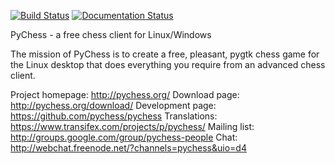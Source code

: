 [![Build Status](https://travis-ci.org/pychess/pychess.svg?branch=master)](https://travis-ci.org/pychess/pychess)
[![Documentation Status](https://readthedocs.org/projects/pychess/badge/?version=latest)](http://pychess.readthedocs.org/en/latest/?badge=latest)

PyChess - a free chess client for Linux/Windows

The mission of PyChess is to create a free, pleasant, pygtk chess game for the
Linux desktop that does everything you require from an advanced chess client.

Project homepage: http://pychess.org/
Download page: http://pychess.org/download/
Development page: https://github.com/pychess/pychess
Translations: https://www.transifex.com/projects/p/pychess/
Mailing list: http://groups.google.com/group/pychess-people
Chat: http://webchat.freenode.net/?channels=pychess&uio=d4
